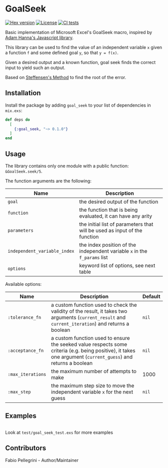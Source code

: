# GoalSeek

[![Hex version](https://img.shields.io/hexpm/v/goal_seek.svg)](https://hex.pm/packages/goal_seek)
[![License](https://img.shields.io/hexpm/l/goal_seek.svg)](https://github.com/fabiopellegrini/goal_seek/blob/master/LICENSE)
[![CI tests](https://github.com/fabiopellegrini/goal_seek/actions/workflows/ci.yml/badge.svg)](https://github.com/fabiopellegrini/goal_seek/actions/workflows/ci.yml)

Basic implementation of Microsoft Excel's GoalSeek macro, inspired by [Adam Hanna's Javascript library](https://github.com/adam-hanna/goal-seek).

This library can be used to find the value of an independent variable `x` given a function `f` and some defined goal `y`, so that `y = f(x)`.

Given a desired output and a known function, goal seek finds the correct input to yield such an output.

Based on [Steffensen's Method](http://en.wikipedia.org/wiki/Steffensen%27s_method) to find the root of the error.

## Installation

Install the package by adding `goal_seek` to your list of dependencies in `mix.exs`:

```elixir
def deps do
  [
    {:goal_seek, "~> 0.1.0"}
  ]
end
```

## Usage

The library contains only one module with a public function: `&GoalSeek.seek/5`.

The function arguments are the following:

| Name                         | Description                                                               |
| ---------------------------- | ------------------------------------------------------------------------- |
| `goal`                       | the desired output of the function                                        |
| `function`                   | the function that is being evaluated, it can have any arity               |
| `parameters`                 | the initial list of parameters that will be used as input of the function |
| `independent_variable_index` | the index position of the independent variable `x` in the `f_params` list |
| `options`                    | keyword list of options, see next table                                   |

Available options:

| Name              | Description                                                                                                                                                   | Default |
| ----------------- | ------------------------------------------------------------------------------------------------------------------------------------------------------------- | ------- |
| `:tolerance_fn`   | a custom function used to check the validity of the result, it takes two arguments (`current_result` and `current_iteration`) and returns a boolean           | `nil`   |
| `:acceptance_fn`  | a custom function used to ensure the seeked value respects some criteria (e.g. being positive), it takes one argument (`current_guess`) and returns a boolean | `nil`   |
| `:max_iterations` | the maximum number of attempts to make                                                                                                                        | 1000    |
| `:max_step`       | the maximum step size to move the independent variable `x` for the next guess                                                                                 | `nil`   |

## Examples


```elixir
```

Look at `test/goal_seek_test.exs` for more examples

## Contributors

Fabio Pellegrini - Author/Maintainer